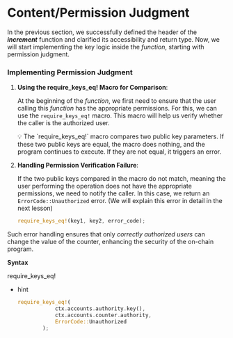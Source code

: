 # Content/**Permission Judgment**

In the previous section, we successfully defined the header of the ***increment*** function and clarified its accessibility and return type. Now, we will start implementing the key logic inside the *function*, starting with permission judgment.

### **Implementing Permission Judgment**

1. **Using the require_keys_eq! Macro for Comparison**:
    
    At the beginning of the *function*, we first need to ensure that the user calling this *function* has the appropriate permissions. For this, we can use the `require_keys_eq!` macro. This macro will help us verify whether the caller is the authorized user.
    
    <aside>
    💡 The `require_keys_eq!` macro compares two public key parameters. If these two public keys are equal, the macro does nothing, and the program continues to execute. If they are not equal, it triggers an error.
    
    </aside>
    
2. **Handling Permission Verification Failure**:
    
    If the two public keys compared in the macro do not match, meaning the user performing the operation does not have the appropriate permissions, we need to notify the caller. In this case, we return an `ErrorCode::Unauthorized` error. (We will explain this error in detail in the next lesson)
    
    ```rust
    require_keys_eq!(key1, key2, error_code);
    ```
    

Such error handling ensures that only *correctly authorized users* can change the value of the counter, enhancing the security of the on-chain program.

**Syntax**

require_keys_eq!

- hint
    
    ```rust
    require_keys_eq!(
                ctx.accounts.authority.key(),
                ctx.accounts.counter.authority,
                ErrorCode::Unauthorized
            );
    ```